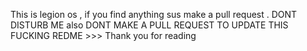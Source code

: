 This is legion os , if you find anything sus make a pull request . DONT DISTURB ME also DONT MAKE A PULL REQUEST TO UPDATE THIS FUCKING REDME >>> Thank you for reading
